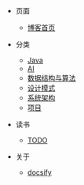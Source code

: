 <!-- navbar.md（导航_菜单） -->

* 页面
  * [博客首页](/)

* 分类
  * [Java](/docs/java/README.md)
  * [AI]()
  * [数据结构与算法]()
  * [设计模式]()
  * [系统架构]()
  * [项目]()

* 读书
  * [TODO]()
    
* 关于
  * [docsify](/docs/docsify/README.md)